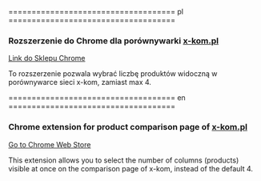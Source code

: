 ==================================== pl ====================================
### Rozszerzenie do Chrome dla porównywarki [x-kom.pl](https://www.x-kom.pl/)

[Link do Sklepu Chrome](https://chromewebstore.google.com/detail/por%C3%B3wnaj-wi%C4%99cej-produkt%C3%B3w/dcecinojokcdcpdhjdogedihccigfchi)

To rozszerzenie pozwala wybrać liczbę produktów widoczną w porównywarce sieci x-kom, zamiast max 4.

==================================== en ====================================
### Chrome extension for product comparison page of [x-kom.pl](https://www.x-kom.pl/)

[Go to Chrome Web Store](https://chromewebstore.google.com/detail/por%C3%B3wnaj-wi%C4%99cej-produkt%C3%B3w/dcecinojokcdcpdhjdogedihccigfchi)

This extension allows you to select the number of columns (products) visible at once on the comparison page of x-kom, instead of the default 4.
